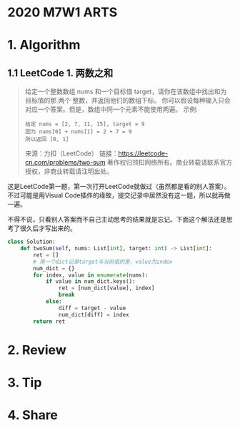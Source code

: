 # 2020 M7W1 ARTS

# 1. Algorithm

## 1.1 LeetCode 1. 两数之和


> 给定一个整数数组 nums 和一个目标值 target，请你在该数组中找出和为目标值的那 两个 整数，并返回他们的数组下标。
> 你可以假设每种输入只会对应一个答案。但是，数组中同一个元素不能使用两遍。
> 示例:
>
> ```
> 给定 nums = [2, 7, 11, 15], target = 9
> 因为 nums[0] + nums[1] = 2 + 7 = 9
> 所以返回 [0, 1]
> ```
> 来源：力扣（LeetCode）
> 链接：https://leetcode-cn.com/problems/two-sum
> 著作权归领扣网络所有。商业转载请联系官方授权，非商业转载请注明出处。

这是LeetCode第一题，第一次打开LeetCode就做过（虽然都是看的别人答案）。不过可能是用Visual Code插件的缘故，提交记录中居然没有这一题，所以就再做一遍。

不得不说，只看别人答案而不自己主动思考的结果就是忘记。下面这个解法还是思考了很久后才写出来的。

```python
class Solution:
    def twoSum(self, nums: List[int], target: int) -> List[int]:
        ret = []
        # 用一个dict记录target与当前值的差，value为index
        num_dict = {}
        for index, value in enumerate(nums):
            if value in num_dict.keys():
                ret = [num_dict[value], index]
                break
            else:
                diff = target - value
                num_dict[diff] = index
        return ret
```




# 2. Review

# 3. Tip

# 4. Share
